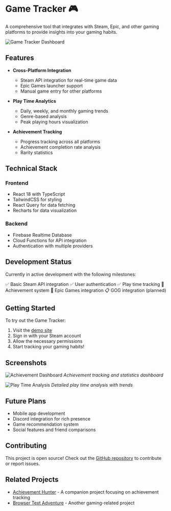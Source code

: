 # Game Tracker 🎮

A comprehensive tool that integrates with Steam, Epic, and other gaming platforms to provide insights into your gaming habits.

![Game Tracker Dashboard](/src/assets/projects/game-tracker-dashboard.png)

## Features

- **Cross-Platform Integration**
  - Steam API integration for real-time game data
  - Epic Games launcher support
  - Manual game entry for other platforms

- **Play Time Analytics**
  - Daily, weekly, and monthly gaming trends
  - Genre-based analysis
  - Peak playing hours visualization

- **Achievement Tracking**
  - Progress tracking across all platforms
  - Achievement completion rate analysis
  - Rarity statistics

## Technical Stack

### Frontend
- React 18 with TypeScript
- TailwindCSS for styling
- React Query for data fetching
- Recharts for data visualization

### Backend
- Firebase Realtime Database
- Cloud Functions for API integration
- Authentication with multiple providers

## Development Status

Currently in active development with the following milestones:

✅ Basic Steam API integration
✅ User authentication
✅ Play time tracking
🚧 Achievement system
🚧 Epic Games integration
📋 GOG integration (planned)

## Getting Started

To try out the Game Tracker:

1. Visit the [demo site](https://demo.example.com/game-tracker)
2. Sign in with your Steam account
3. Allow the necessary permissions
4. Start tracking your gaming habits!

## Screenshots

![Achievement Dashboard](/src/assets/projects/game-tracker-achievements.png)
*Achievement tracking and statistics dashboard*

![Play Time Analysis](/src/assets/projects/game-tracker-playtime.png)
*Detailed play time analysis with trends*

## Future Plans

- Mobile app development
- Discord integration for rich presence
- Game recommendation system
- Social features and friend comparisons

## Contributing

This project is open source! Check out the [GitHub repository](https://github.com/example/game-tracker) to contribute or report issues.

## Related Projects

- [Achievement Hunter](/projects/2) - A companion project focusing on achievement tracking
- [Browser Text Adventure](/projects/8) - Another gaming-related project 